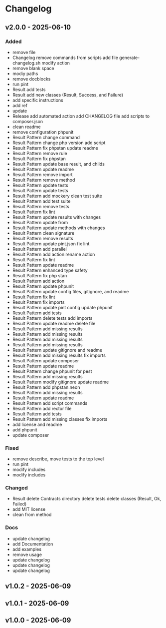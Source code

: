 # Changelog

## v2.0.0 - 2025-06-10

### Added
- remove file
- Changelog remove commands from scripts add file generate-changelog.sh modify action
- remove blank space
- modiy paths
- remove docblocks
- run pint
- Result add tests
- Result add new classes (Result, Success, and Failure)
- add specific instructions
- add ref
- update
- Release add automated action add CHANGELOG file add scripts to composer.json
- clean readme
- remove configuration phpunit
- Result Pattern change command
- Result Pattern change php version add script
- Result Pattern fix phpstan update readme
- Result Pattern remove rule
- Result Pattern fix phpstan
- Result Pattern update base result, and childs
- Result Pattern update readme
- Result Pattern remove import
- Result Pattern remove method
- Result Pattern update tests
- Result Pattern update tests
- Result Pattern add mockery clean test suite
- Result Pattern add test suite
- Result Pattern remove tests
- Result Pattern fix lint
- Result Pattern update results with changes
- Result Pattern update from
- Result Pattern update methods with changes
- Result Pattern clean signature
- Result Pattern remove results
- Result Pattern update pint.json fix lint
- Result Pattern add parallel
- Result Pattern add action rename action
- Result Pattern fix lint
- Result Pattern update readme
- Result Pattern enhanced type safety
- Result Pattern fix php stan
- Result Pattern add action
- Result Pattern update phpunit
- Result Pattern update config files, gitignore, and readme
- Result Pattern fix lint
- Result Pattern fix imports
- Result Pattern update pint config update phpunit
- Result Pattern add tests
- Result Pattern delete tests add imports
- Result Pattern update readme delete file
- Result Pattern add missing results
- Result Pattern add missing results
- Result Pattern add missing results
- Result Pattern add missing results
- Result Pattern update gitignore and readme
- Result Pattern add missing results fix imports
- Result Pattern update composer
- Result Pattern update readme
- Result Pattern change phpunit for pest
- Result Pattern add missing results
- Result Pattern modify gitignore update readme
- Result Pattern add phpstan.neon
- Result Pattern add missing results
- Result Pattern update readme
- Result Pattern add script commands
- Result Pattern add rector file
- Result Pattern add tests
- Result Pattern add missing classes fix imports
- add license and readme
- add phpunit
- update composer

### Fixed
- remove describe, move tests to the top level
- run pint
- modify includes
- modify includes

### Changed
- Result delete Contracts directory delete tests delete classes (Result, Ok, Failed)
- add MIT license
- clean from method

### Docs
- update changelog
- add Documentation
- add examples
- remove usage
- update changelog
- update changelog
- update changelog

## v1.0.2 - 2025-06-09

## v1.0.1 - 2025-06-09

## v1.0.0 - 2025-06-09



